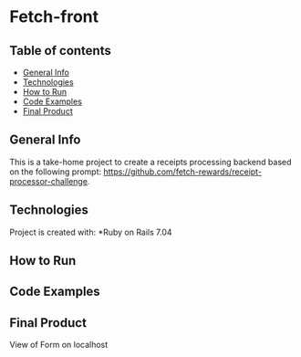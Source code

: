 # Fetch-front
## Table of contents
* [General Info](#general-info)
* [Technologies](#technologies)
* [How to Run](#how-to-run)
* [Code Examples](#code-examples)
* [Final Product](#final-product)

## General Info
This is a take-home project to create a receipts processing backend based on the following prompt: https://github.com/fetch-rewards/receipt-processor-challenge.

## Technologies
Project is created with:
*Ruby on Rails 7.04

## How to Run

## Code Examples

## Final Product
View of Form on localhost

